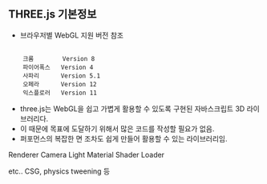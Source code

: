 ## THREE.js 기본정보

- 브라우저별 WebGL 지원 버전 참조

```

    크롬	      Version 8
    파이어폭스   Version 4
    사파리      Version 5.1
    오페라	     Version 12
    익스플로러   Version 11
```

- three.js는 WebGL을 쉽고 가볍게 활용할 수 있도록 구현된 자바스크립트 3D 라이브러리다.
- 이 때문에 목표에 도달하기 위해서 많은 코드를 작성할 필요가 없음.
- 퍼포먼스의 복잡한 면 조차도 쉽게 만들어 활용할 수 있는 라이브러리임.

Renderer 
Camera
Light
Material
Shader
Loader

etc.. CSG, physics tweening 등